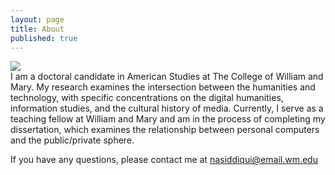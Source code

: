 ```yaml
---
layout: page
title: About
published: true
---
```

<div style="float: left;"><img src="{{site.baseurl}}/photos/NabeelSiddiqui.jpg"></div>

<div style="float:right;">
I am a doctoral candidate in American Studies at The College of William and Mary. My research examines the intersection between the humanities and technology, with specific concentrations on the digital humanities, information studies, and the cultural history of media. Currently, I serve as a teaching fellow at William and Mary and am in the process of completing my dissertation, which examines the relationship between personal computers and the public/private sphere.

If you have any questions, please contact me at nasiddiqui@email.wm.edu
</div>
